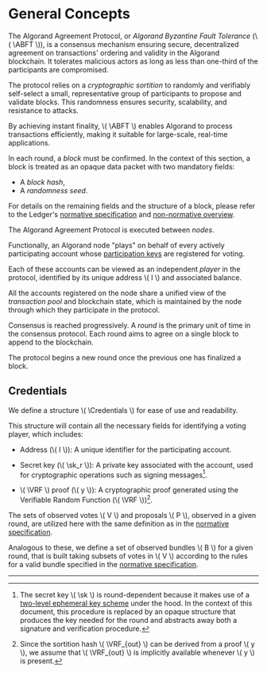 $$
\newcommand \ABFT {\mathrm{ABFT}}
\newcommand \Credentials {\mathrm{Credentials}}
\newcommand \sk {\mathrm{sk}}
\newcommand \VRF {\mathrm{VRF}}
$$

# General Concepts

The Algorand Agreement Protocol, or _Algorand Byzantine Fault Tolerance_ (\\( \ABFT \\)),
is a consensus mechanism ensuring secure, decentralized agreement on transactions'
ordering and validity in the Algorand blockchain. It tolerates malicious actors as
long as less than one-third of the participants are compromised.

The protocol relies on a _cryptographic sortition_ to randomly and verifiably self-select
a small, representative group of participants to propose and validate blocks. This
randomness ensures security, scalability, and resistance to attacks.

By achieving instant finality, \\( \ABFT \\) enables Algorand to process transactions
efficiently, making it suitable for large-scale, real-time applications.

In each round, a _block_ must be confirmed. In the context of this section, a block
is treated as an opaque data packet with two mandatory fields:

- A _block hash_,
- A _randomness seed_.

For details on the remaining fields and the structure of a block, please refer to
the Ledger's [normative specification](../ledger/ledger.md) and [non-normative overview](../ledger/ledger-nn.md).

The Algorand Agreement Protocol is executed between _nodes_.

Functionally, an Algorand node "plays" on behalf of every actively participating
account whose [participation keys](../keys/keys-participation.md) are registered
for voting.

Each of these accounts can be viewed as an independent _player_ in the protocol,
identified by its unique address \\( I \\) and associated balance.

All the accounts registered on the node share a unified view of the _transaction
pool_ and blockchain state, which is maintained by the node through which they participate
in the protocol.

Consensus is reached progressively. A _round_ is the primary unit of time in the
consensus protocol. Each round aims to agree on a single block to append to the blockchain.

The protocol begins a new round once the previous one has finalized a block.

## Credentials

We define a structure \\( \Credentials \\) for ease of use and readability.

This structure will contain all the necessary fields for identifying a voting player,
which includes:

- Address (\\( I \\)): A unique identifier for the participating account.

- Secret key (\\( \sk_r \\)): A private key associated with the account, used for
cryptographic operations such as signing messages[^1].

- \\( \VRF \\) proof (\\( y \\)): A cryptographic proof generated using the
Verifiable Random Function (\\( \VRF \\))[^2]. <!-- TODO: link to VRF -->

The sets of observed votes \\( V \\) and proposals \\( P \\), observed in a given
round, are utilized here with the same definition as in the [normative specification](./abft.md).

Analogous to these, we define a set of observed bundles \\( B \\) for a given round,
that is built taking subsets of votes in \\( V \\) according to the rules for a
valid bundle specified in the [normative specification](./abft-messages-bundles.md).

---

[^1]: The secret key \\( \sk \\) is round-dependent because it makes use of a
[two-level ephemeral key scheme](../keys/keys-ephemeral.md#algorands-two-level-ephemeral-signature-scheme-for-authentication)
under the hood. In the context of this document, this procedure is replaced by an
opaque structure that produces the key needed for the round and abstracts away both
a signature and verification procedure.

[^2]: Since the sortition hash \\( \VRF_{out} \\) can be derived from a proof
\\( y \\), we assume that \\( \VRF_{out} \\) is implicitly available whenever
\\( y \\) is present.
